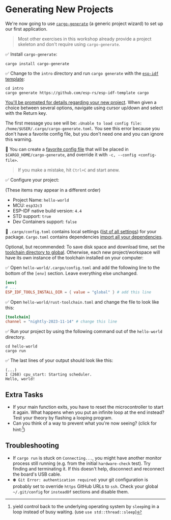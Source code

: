 # Generating New Projects

We're now going to use [`cargo-generate`](https://github.com/cargo-generate/cargo-generate) (a generic project wizard) to set up our first application.

> Most other exercises in this workshop already provide a project skeleton and don't require using `cargo-generate`.
>
✅ Install `cargo-generate`:

```shell
cargo install cargo-generate
```

✅ Change to the `intro` directory and run `cargo generate` with the [`esp-idf` template](https://github.com/esp-rs/esp-idf-template):

```shell
cd intro
cargo generate https://github.com/esp-rs/esp-idf-template cargo
```

[You'll be prompted for details regarding your new project](https://github.com/esp-rs/esp-idf-template#generate-the-project). When given a choice between several options, navigate using cursor up/down and select with the Return key.

The first message you see will be:
`⚠️Unable to load config file: /home/$USER/.cargo/cargo-generate.toml`. You see this error because you don't have a favorite config file, but you don't need one and you can ignore this warning.

🔎 You can create a [favorite config file](https://cargo-generate.github.io/cargo-generate/favorites.html) that will be placed in `$CARGO_HOME/cargo-generate`, and override it with `-c, --config <config-file>`.


> If you make a mistake, hit `Ctrl+C` and start anew.

✅ Configure your project:

(These items may appear in a different order)

* Project Name: `hello-world`
* MCU: `esp32c3`
* ESP-IDF native build version: `4.4`
* STD support: `true`
* Dev Containers support: `false`

🔎 `.cargo/config.toml` contains local settings ([list of all settings](https://doc.rust-lang.org/cargo/reference/config.html)) for your package.
`Cargo.toml` contains dependencies [import all your dependencies](https://doc.rust-lang.org/cargo/guide/cargo-toml-vs-cargo-lock.html).


Optional, but recommended: To save disk space and download time, set the [toolchain directory to global](https://github.com/esp-rs/esp-idf-sys#esp_idf_tools_install_dir-esp_idf_tools_install_dir). Otherwise, each new project/workspace will have its own instance of the toolchain installed on your computer:


✅ Open `hello-world/.cargo/config.toml` and add the following line to the bottom of the `[env]` section. Leave everything else unchanged.

```toml
[env]
# ...
ESP_IDF_TOOLS_INSTALL_DIR = { value = "global" } # add this line
```

✅ Open `hello-world/rust-toolchain.toml` and change the file to look like this:

```toml
[toolchain]
channel = "nightly-2023-11-14" # change this line
```

✅ Run your project by using the following command out of the `hello-world` directory.

```shell
cd hello-world
cargo run
```

✅ The last lines of your output should look like this:

```shell
(...)
I (268) cpu_start: Starting scheduler.
Hello, world!
```

## Extra Tasks
- If your main function exits, you have to reset the microcontroller to start it again. What happens when you put an infinite loop at the end instead? Test your theory by flashing a looping program.
- Can you think of a way to prevent what you're now seeing? (click for hint:[^hint])

## Troubleshooting
- If `cargo run` is stuck on `Connecting...`, you might have another monitor process still running (e.g. from the initial `hardware-check` test). Try finding and terminating it. If this doesn't help, disconnect and reconnect the board's USB cable.
- `⛔ Git Error: authentication required`: your git configuration is probably set to override `https` GitHub URLs to `ssh`. Check your global `~/.git/config` for `insteadOf` sections and disable them.

[^hint]: yield control back to the underlying operating system by `sleep`ing in a loop instead of busy waiting. (use `use std::thread::sleep`)

